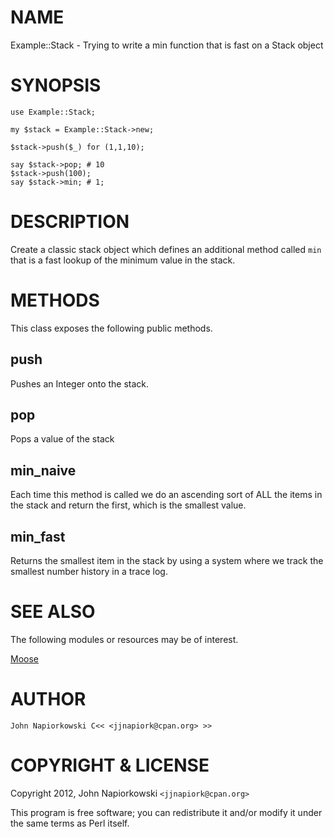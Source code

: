 # NAME

Example::Stack - Trying to write a min function that is fast on a Stack object

# SYNOPSIS

    use Example::Stack;

    my $stack = Example::Stack->new;

    $stack->push($_) for (1,1,10);

    say $stack->pop; # 10
    $stack->push(100);
    say $stack->min; # 1;

# DESCRIPTION

Create a classic stack object which defines an additional method called `min`
that is a fast lookup of the minimum value in the stack.

# METHODS

This class exposes the following public methods.

## push

Pushes an Integer onto the stack.

## pop

Pops a value of the stack

## min\_naive

Each time this method is called we do an ascending sort of ALL the items in
the stack and return the first, which is the smallest value.

## min\_fast

Returns the smallest item in the stack by using a system where we track the
smallest number history in a trace log.

# SEE ALSO

The following modules or resources may be of interest.

[Moose](http://search.cpan.org/perldoc?Moose)

# AUTHOR

    John Napiorkowski C<< <jjnapiork@cpan.org> >>

# COPYRIGHT & LICENSE

Copyright 2012, John Napiorkowski `<jjnapiork@cpan.org>`

This program is free software; you can redistribute it and/or modify
it under the same terms as Perl itself.
